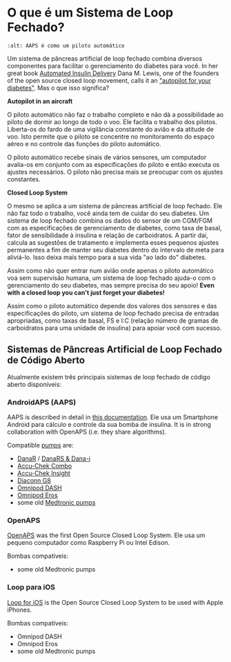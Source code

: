 # O que é um Sistema de Loop Fechado?

```{image} ../images/autopilot.png
:alt: AAPS é como um piloto automático
```

Um sistema de pâncreas artificial de loop fechado combina diversos componentes para facilitar o gerenciamento do diabetes para você. In her great book [Automated Insulin Delivery](https://www.artificialpancreasbook.com/) Dana M. Lewis, one of the founders of the open source closed loop movement, calls it an ["autopilot for your diabetes"](https://www.artificialpancreasbook.com/3.-getting-started-with-your-aps). Mas o que isso significa?

**Autopilot in an aircraft**

O piloto automático não faz o trabalho completo e não dá a possibilidade ao piloto de dormir ao longo de todo o voo. Ele facilita o trabalho dos pilotos. Liberta-os do fardo de uma vigilância constante do avião e da atitude de voo. Isto permite que o piloto se concentre no monitoramento do espaço aéreo e no controle das funções do piloto automático.

O piloto automático recebe sinais de vários sensores, um computador avalia-os em conjunto com as especificações do piloto e então executa os ajustes necessários. O piloto não precisa mais se preocupar com os ajustes constantes.

**Closed Loop System**

O mesmo se aplica a um sistema de pâncreas artificial de loop fechado. Ele não faz todo o trabalho, você ainda tem de cuidar do seu diabetes. Um sistema de loop fechado combina os dados do sensor de um CGM/FGM com as especificações de gerenciamento de diabetes, como taxa de basal, fator de sensibilidade à insulina e relação de carboidratos. A partir daí, calcula as sugestões de tratamento e implementa esses pequenos ajustes permanentes a fim de manter seu diabetes dentro do intervalo de meta para aliviá-lo. Isso deixa mais tempo para a sua vida "ao lado do" diabetes.

Assim como não quer entrar num avião onde apenas o piloto automático voa sem supervisão humana, um sistema de loop fechado ajuda-o com o gerenciamento do seu diabetes, mas sempre precisa do seu apoio! **Even with a closed loop you can't just forget your diabetes!**

Assim como o piloto automático depende dos valores dos sensores e das especificações do piloto, um sistema de loop fechado precisa de entradas apropriadas, como taxas de basal, FS e I:C (relação número de gramas de carboidratos para uma unidade de insulina) para apoiar você com sucesso.

## Sistemas de Pâncreas Artificial de Loop Fechado de Código Aberto

Atualmente existem três principais sistemas de loop fechado de código aberto disponíveis:

### AndroidAPS (AAPS)

AAPS is described in detail in [this documentation](./WhatisAndroidAPS.html). Ele usa um Smartphone Android para cálculo e controle da sua bomba de insulina. It is in strong collaboration with OpenAPS (i.e. they share algorithms).

Compatible [pumps](../Hardware/pumps.md) are:

- [DanaR](../Configuration/DanaR-Insulin-Pump.md) / [DanaRS & Dana-i](../Configuration/DanaRS-Insulin-Pump.html)
- [Accu-Chek Combo](../Configuration/Accu-Chek-Combo-Pump.md)
- [Accu-Chek Insight](../Configuration/Accu-Chek-Insight-Pump.md)
- [Diaconn G8](../Configuration/DiaconnG8.md)
- [Omnipod DASH](../Configuration/OmnipodDASH.md)
- [Omnipod Eros](../Configuration/OmnipodEros.md)
- some old [Medtronic pumps](../Configuration/MedtronicPump.md)

### OpenAPS

[OpenAPS](https://openaps.readthedocs.io) was the first Open Source Closed Loop System. Ele usa um pequeno computador como Raspberry Pi ou Intel Edison.

Bombas compatíveis:

- some old Medtronic pumps

### Loop para iOS

[Loop for iOS](https://loopkit.github.io/loopdocs/) is the Open Source Closed Loop System to be used with Apple iPhones.

Bombas compatíveis:

- Omnipod DASH
- Omnipod Eros
- some old Medtronic pumps

